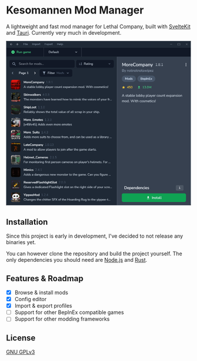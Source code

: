 # Kesomannen Mod Manager

A lightweight and fast mod manager for Lethal Company, built with [SvelteKit](https://kit.svelte.dev/) and [Tauri](https://tauri.app/). Currently very much in development.

![screenshot](/images/screenshot.png)

## Installation

Since this project is early in development, I've decided to not release any binaries yet.

You can however clone the repository and build the project yourself. The only dependencies you should need are [Node.js](https://nodejs.org/en/download) and [Rust](https://www.rust-lang.org/tools/install).

## Features & Roadmap

- [x] Browse & install mods
- [x] Config editor
- [x] Import & export profiles
- [ ] Support for other BepInEx compatible games
- [ ] Support for other modding frameworks

## License

[GNU GPLv3](https://choosealicense.com/licenses/gpl-3.0/#)
